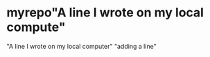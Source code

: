 # myrepo"A line I wrote on my local compute" 
"A line I wrote on my local computer" 
"adding a line" 
